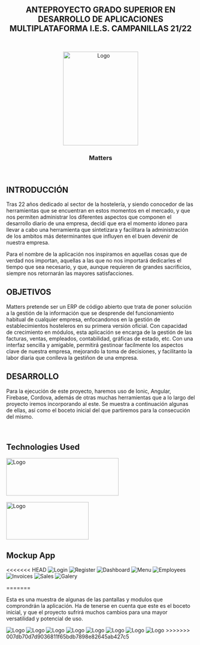 <h2 align="center">ANTEPROYECTO GRADO SUPERIOR EN DESARROLLO DE APLICACIONES MULTIPLATAFORMA I.E.S. CAMPANILLAS 21/22</h2>
<br />
<p align="center">

  <img src="media/matters.png" alt="Logo" width="200" height="250">

  <h3 align="center">Matters</h3>
  
</p>

<br>

## INTRODUCCIÓN

Tras 22 años dedicado al sector de la hostelería, y siendo conocedor de las herramientas
que se encuentran en estos momentos en el mercado, y que nos permiten administrar los diferentes
aspectos que componen el desarrollo diario de una empresa, decidí que era el momento idoneo para
llevar a cabo una herramienta que sintetizara y facilitara la administración de los ambitos más determinantes
que influyen en el buen devenir de nuestra empresa.

Para el nombre de la aplicación nos inspiramos en aquellas cosas que de verdad nos importan, aquellas a las
que no nos importará dedicarles el tiempo que sea necesario, y que, aunque requieren de grandes sacrificios,
siempre nos retornarán las mayores satisfacciones.


## OBJETIVOS

Matters pretende ser un ERP de código abierto que trata de poner solución a la gestión de la
información que se desprende del funcionamiento habitual de cualquier empresa,
enfocandonos en la gestión de establecimientos hosteleros en su primera versión oficial.
Con capacidad de crecimiento en módulos, esta aplicación se encarga de la gestión de las facturas,
ventas, empleados, contabilidad, gráficas de estado, etc.
Con una interfaz sencilla y amigable, permitirá gestinoar facilmente los aspectos clave de nuestra empresa,
mejorando la toma de decisiones, y facilitanto la labor diaria que conlleva la gestiñon de una empresa.


## DESARROLLO

Para la ejecución de este proyecto, haremos uso de Ionic, Angular, Firebase, Cordova, además de otras
muchas herramientas que a lo largo del proyecto iremos incorporando al este.
Se muestra a continuación algunas de ellas, así como el boceto inicial del que partiremos para la consecución
del mismo.

<br>

## Technologies Used
<a href="https://github.com/ionic-team/ionic-framework">
    <img src="media/ionic.png" alt="Logo" width="300" height="100">
</a>

<br>
<br>

<a href="https://github.com/angular/angular">
    <img src="media/logoAngular.png" alt="Logo" width="220" height="100">
</a>

## Mockup App
<<<<<<< HEAD
<img src="media/loginmatter.png" alt="Login">
<img src="media/registermatter.png" alt="Register">
<img src="media/dashboardmatter.png" alt="Dashboard">
<img src="media/menumatter.png" alt="Menu">
<img src="media/employeematter.png" alt="Employees">
<img src="media/invoicematter.png" alt="Invoices">
<img src="media/salematter.png" alt="Sales">
<img src="media/galerymatter.png" alt="Galery">

=======

Esta es una muestra de algunas de las pantallas y modulos que comprondrán la aplicación.
Ha de tenerse en cuenta que este es el boceto inicial, y que el proyecto sufrirá muchos cambios para
una mayor versatilidad y potencial de uso.


<img src="media/loginmatter.png" alt="Logo">
<img src="media/registermatter.png" alt="Logo">
<img src="media/dashboardmatter.png" alt="Logo">
<img src="media/menumatter.png" alt="Logo">
<img src="media/employeematter.png" alt="Logo">
<img src="media/invoicematter.png" alt="Logo">
<img src="media/salematter.png" alt="Logo">
<img src="media/galerymatter.png" alt="Logo">
>>>>>>> 007db70d7d9036811f65bdb7898e82645ab427c5







